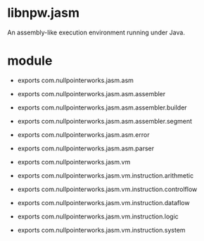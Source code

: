# libnpw.jasm
An assembly-like execution environment running under Java.

# module
* exports com.nullpointerworks.jasm.asm
* exports com.nullpointerworks.jasm.asm.assembler
* exports com.nullpointerworks.jasm.asm.assembler.builder
* exports com.nullpointerworks.jasm.asm.assembler.segment
* exports com.nullpointerworks.jasm.asm.error
* exports com.nullpointerworks.jasm.asm.parser
	
* exports com.nullpointerworks.jasm.vm
* exports com.nullpointerworks.jasm.vm.instruction.arithmetic
* exports com.nullpointerworks.jasm.vm.instruction.controlflow
* exports com.nullpointerworks.jasm.vm.instruction.dataflow
* exports com.nullpointerworks.jasm.vm.instruction.logic
* exports com.nullpointerworks.jasm.vm.instruction.system
